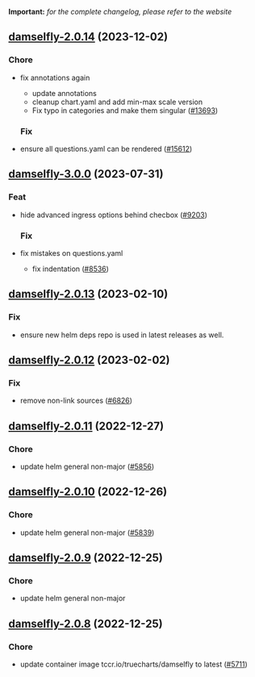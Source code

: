 **Important:**
*for the complete changelog, please refer to the website*




## [damselfly-2.0.14](https://github.com/truecharts/charts/compare/damselfly-3.0.0...damselfly-2.0.14) (2023-12-02)

### Chore

- fix annotations again
  - update annotations
  - cleanup chart.yaml and add min-max scale version
  - Fix typo in categories and make them singular ([#13693](https://github.com/truecharts/charts/issues/13693))
  
  ### Fix

- ensure all questions.yaml can be rendered ([#15612](https://github.com/truecharts/charts/issues/15612))
  
  











## [damselfly-3.0.0](https://github.com/truecharts/charts/compare/damselfly-2.0.13...damselfly-3.0.0) (2023-07-31)

### Feat

- hide advanced ingress options behind checbox ([#9203](https://github.com/truecharts/charts/issues/9203))
  
  ### Fix

- fix mistakes on questions.yaml
  - fix indentation ([#8536](https://github.com/truecharts/charts/issues/8536))
  
  


## [damselfly-2.0.13](https://github.com/truecharts/charts/compare/damselfly-2.0.12...damselfly-2.0.13) (2023-02-10)

### Fix

- ensure new helm deps repo is used in latest releases as well.
  
  


## [damselfly-2.0.12](https://github.com/truecharts/charts/compare/damselfly-2.0.11...damselfly-2.0.12) (2023-02-02)

### Fix

- remove non-link sources ([#6826](https://github.com/truecharts/charts/issues/6826))
  
  


## [damselfly-2.0.11](https://github.com/truecharts/charts/compare/damselfly-2.0.10...damselfly-2.0.11) (2022-12-27)

### Chore

- update helm general non-major ([#5856](https://github.com/truecharts/charts/issues/5856))
  
  


## [damselfly-2.0.10](https://github.com/truecharts/charts/compare/damselfly-2.0.9...damselfly-2.0.10) (2022-12-26)

### Chore

- update helm general non-major ([#5839](https://github.com/truecharts/charts/issues/5839))
  
  


## [damselfly-2.0.9](https://github.com/truecharts/charts/compare/damselfly-2.0.8...damselfly-2.0.9) (2022-12-25)

### Chore

- update helm general non-major
  
  


## [damselfly-2.0.8](https://github.com/truecharts/charts/compare/damselfly-2.0.7...damselfly-2.0.8) (2022-12-25)

### Chore

- update container image tccr.io/truecharts/damselfly to latest ([#5711](https://github.com/truecharts/charts/issues/5711))
  
  


